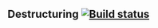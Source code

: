 ##  Destructuring   [![Build status](https://ci.appveyor.com/api/projects/status/j2ysfkyokujttuj1?svg=true)](https://ci.appveyor.com/project/Tatiana-Nikonova/destructuring)
